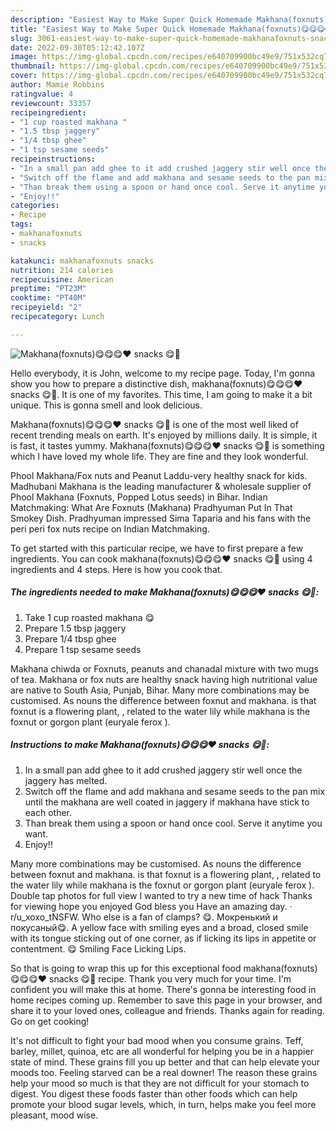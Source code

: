 ```yaml
---
description: "Easiest Way to Make Super Quick Homemade Makhana(foxnuts)😋😋😋❤️ snacks 😋💐"
title: "Easiest Way to Make Super Quick Homemade Makhana(foxnuts)😋😋😋❤️ snacks 😋💐"
slug: 3061-easiest-way-to-make-super-quick-homemade-makhanafoxnuts-snacks
date: 2022-09-30T05:12:42.107Z
image: https://img-global.cpcdn.com/recipes/e640709900bc49e9/751x532cq70/makhanafoxnuts😋😋😋❤️-snacks-😋💐-recipe-main-photo.jpg
thumbnail: https://img-global.cpcdn.com/recipes/e640709900bc49e9/751x532cq70/makhanafoxnuts😋😋😋❤️-snacks-😋💐-recipe-main-photo.jpg
cover: https://img-global.cpcdn.com/recipes/e640709900bc49e9/751x532cq70/makhanafoxnuts😋😋😋❤️-snacks-😋💐-recipe-main-photo.jpg
author: Mamie Robbins
ratingvalue: 4
reviewcount: 33357
recipeingredient:
- "1 cup roasted makhana "
- "1.5 tbsp jaggery"
- "1/4 tbsp ghee"
- "1 tsp sesame seeds"
recipeinstructions:
- "In a small pan add ghee to it add crushed jaggery stir well once the jaggery has melted."
- "Switch off the flame and add makhana and sesame seeds to the pan mix until the makhana are well coated in jaggery if makhana have stick to each other."
- "Than break them using a spoon or hand once cool. Serve it anytime you want."
- "Enjoy!!"
categories:
- Recipe
tags:
- makhanafoxnuts
- snacks

katakunci: makhanafoxnuts snacks 
nutrition: 214 calories
recipecuisine: American
preptime: "PT23M"
cooktime: "PT40M"
recipeyield: "2"
recipecategory: Lunch

---
```



![Makhana(foxnuts)😋😋😋❤️ snacks 😋💐](https://img-global.cpcdn.com/recipes/e640709900bc49e9/751x532cq70/makhanafoxnuts😋😋😋❤️-snacks-😋💐-recipe-main-photo.jpg)

Hello everybody, it is John, welcome to my recipe page. Today, I'm gonna show you how to prepare a distinctive dish, makhana(foxnuts)😋😋😋❤️ snacks 😋💐. It is one of my favorites. This time, I am going to make it a bit unique. This is gonna smell and look delicious.

Makhana(foxnuts)😋😋😋❤️ snacks 😋💐 is one of the most well liked of recent trending meals on earth. It's enjoyed by millions daily. It is simple, it is fast, it tastes yummy. Makhana(foxnuts)😋😋😋❤️ snacks 😋💐 is something which I have loved my whole life. They are fine and they look wonderful.

Phool Makhana/Fox nuts and Peanut Laddu-very healthy snack for kids. Madhubani Makhana is the leading manufacturer &amp; wholesale supplier of Phool Makhana (Foxnuts, Popped Lotus seeds) in Bihar. Indian Matchmaking: What Are Foxnuts (Makhana) Pradhyuman Put In That Smokey Dish. Pradhyuman impressed Sima Taparia and his fans with the peri peri fox nuts recipe on Indian Matchmaking.


To get started with this particular recipe, we have to first prepare a few ingredients. You can cook makhana(foxnuts)😋😋😋❤️ snacks 😋💐 using 4 ingredients and 4 steps. Here is how you cook that.

<!--inarticleads1-->

##### The ingredients needed to make Makhana(foxnuts)😋😋😋❤️ snacks 😋💐:

1. Take 1 cup roasted makhana 😋
1. Prepare 1.5 tbsp jaggery
1. Prepare 1/4 tbsp ghee
1. Prepare 1 tsp sesame seeds


Makhana chiwda or Foxnuts, peanuts and chanadal mixture with two mugs of tea. Makhana or fox nuts are healthy snack having high nutritional value are native to South Asia, Punjab, Bihar. Many more combinations may be customised. As nouns the difference between foxnut and makhana. is that foxnut is a flowering plant, , related to the water lily while makhana is the foxnut or gorgon plant (euryale ferox ). 

<!--inarticleads2-->

##### Instructions to make Makhana(foxnuts)😋😋😋❤️ snacks 😋💐:

1. In a small pan add ghee to it add crushed jaggery stir well once the jaggery has melted.
1. Switch off the flame and add makhana and sesame seeds to the pan mix until the makhana are well coated in jaggery if makhana have stick to each other.
1. Than break them using a spoon or hand once cool. Serve it anytime you want.
1. Enjoy!!


Many more combinations may be customised. As nouns the difference between foxnut and makhana. is that foxnut is a flowering plant, , related to the water lily while makhana is the foxnut or gorgon plant (euryale ferox ). Double tap photos for full view I wanted to try a new time of hack Thanks for viewing hope you enjoyed God bless you Have an amazing day. · r/u_xoxo_tNSFW. Who else is a fan of clamps? 😋. Мокренький и покусаный😋. A yellow face with smiling eyes and a broad, closed smile with its tongue sticking out of one corner, as if licking its lips in appetite or contentment. 😋 Smiling Face Licking Lips. 

So that is going to wrap this up for this exceptional food makhana(foxnuts)😋😋😋❤️ snacks 😋💐 recipe. Thank you very much for your time. I'm confident you will make this at home. There's gonna be interesting food in home recipes coming up. Remember to save this page in your browser, and share it to your loved ones, colleague and friends. Thanks again for reading. Go on get cooking!

It's not difficult to fight your bad mood when you consume grains. Teff, barley, millet, quinoa, etc are all wonderful for helping you be in a happier state of mind. These grains fill you up better and that can help elevate your moods too. Feeling starved can be a real downer! The reason these grains help your mood so much is that they are not difficult for your stomach to digest. You digest these foods faster than other foods which can help promote your blood sugar levels, which, in turn, helps make you feel more pleasant, mood wise.
